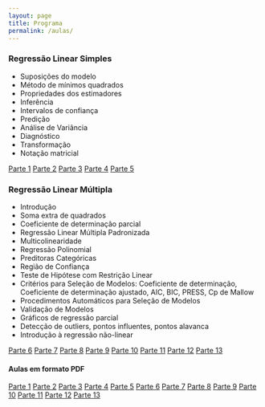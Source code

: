 ```yaml
---
layout: page
title: Programa
permalink: /aulas/
---
```




### Regressão Linear Simples
 
* Suposições do modelo
* Método de mínimos quadrados
* Propriedades dos estimadores
* Inferência
* Intervalos de confiança
* Predição
* Análise de Variância
* Diagnóstico
* Transformação
* Notação matricial

[Parte 1](slides/parte01/parte01.html)
[Parte 2](slides/parte02/parte02.html)
[Parte 3](slides/parte03/parte03.html)
[Parte 4](slides/parte04/parte04.html)
[Parte 5](slides/parte05/parte05.html)


### Regressão Linear Múltipla

* Introdução
* Soma extra de quadrados
* Coeficiente de determinação parcial
* Regressão Linear Múltipla Padronizada
* Multicolinearidade
* Regressão Polinomial
* Preditoras Categóricas
* Região de Confiança
* Teste de Hipótese com Restrição Linear
* Critérios para Seleção de Modelos: Coeficiente de determinação, Coeficiente de determinação ajustado, AIC, BIC, PRESS, Cp de Mallow
* Procedimentos Automáticos para Seleção de Modelos
* Validação de Modelos
* Gráficos de regressão parcial
* Detecção de outliers, pontos influentes, pontos alavanca
* Introdução à regressão não-linear

[Parte 6](slides/parte06/parte06.html)
[Parte 7](slides/parte07/parte07.html)
[Parte 8](slides/parte08/parte08.html)
[Parte 9](slides/parte09/parte09.html)
[Parte 10](slides/parte10/parte10.html)
[Parte 11](slides/parte11/parte11.html)
[Parte 12](slides/parte12/parte12.html)
[Parte 13](slides/parte13/parte13.html)




#### Aulas em formato PDF


[Parte 1](slides_pdf/parte01.pdf)
[Parte 2](slides_pdf/parte02.pdf)
[Parte 3](slides_pdf/parte03.pdf)
[Parte 4](slides_pdf/parte04.pdf)
[Parte 5](slides_pdf/parte05.pdf)
[Parte 6](slides_pdf/parte06.pdf)
[Parte 7](slides_pdf/parte07.pdf)
[Parte 8](slides_pdf/parte08.pdf)
[Parte 9](slides_pdf/parte09.pdf)
[Parte 10](slides_pdf/parte10.pdf)
[Parte 11](slides_pdf/parte11.pdf)
[Parte 12](slides_pdf/parte12.pdf)
[Parte 13](slides_pdf/parte13.pdf)


